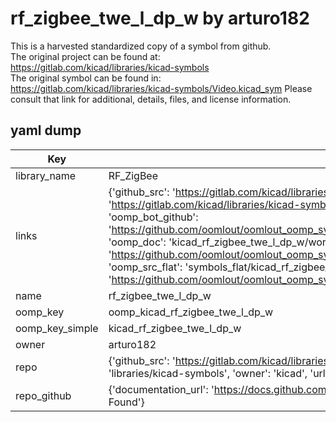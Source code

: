 # rf_zigbee_twe_l_dp_w by arturo182  
This is a harvested standardized copy of a symbol from github.  
The original project can be found at:  
https://gitlab.com/kicad/libraries/kicad-symbols  
The original symbol can be found in:
https://gitlab.com/kicad/libraries/kicad-symbols/Video.kicad_sym
Please consult that link for additional, details, files, and license information.  
## yaml dump  
| Key | Value |  
| --- | --- |  
| library_name | RF_ZigBee |  
| links | {'github_src': 'https://gitlab.com/kicad/libraries/kicad-symbols/Video.kicad_sym', 'github_src_repo': 'https://gitlab.com/kicad/libraries/kicad-symbols', 'oomp_bot': 'kicad_rf_zigbee_twe_l_dp_w/working', 'oomp_bot_github': 'https://github.com/oomlout/oomlout_oomp_symbol_bot/tree/main/kicad_rf_zigbee_twe_l_dp_w/working', 'oomp_doc': 'kicad_rf_zigbee_twe_l_dp_w/working', 'oomp_doc_github': 'https://github.com/oomlout/oomlout_oomp_symbol_doc/tree/main/kicad_rf_zigbee_twe_l_dp_w/working', 'oomp_src_flat': 'symbols_flat/kicad_rf_zigbee_twe_l_dp_w/working', 'oomp_src_flat_github': 'https://github.com/oomlout/oomlout_oomp_symbol_src/tree/main/kicad_rf_zigbee_twe_l_dp_w/working'} |  
| name | rf_zigbee_twe_l_dp_w |  
| oomp_key | oomp_kicad_rf_zigbee_twe_l_dp_w |  
| oomp_key_simple | kicad_rf_zigbee_twe_l_dp_w |  
| owner | arturo182 |  
| repo | {'github_src': 'https://gitlab.com/kicad/libraries/kicad-symbols/Video.kicad_sym', 'name': 'libraries/kicad-symbols', 'owner': 'kicad', 'url': 'https://gitlab.com/kicad/libraries/kicad-symbols'} |  
| repo_github | {'documentation_url': 'https://docs.github.com/rest/repos/repos#get-a-repository', 'message': 'Not Found'} |  

